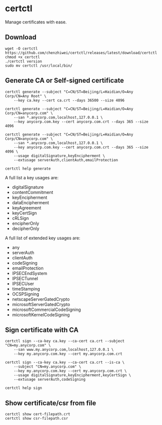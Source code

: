 # certctl

Manage certificates with ease.

## Download

```
wget -O certctl https://github.com/chenzhiwei/certctl/releases/latest/download/certctl
chmod +x certctl
./certctl version
sudo mv certctl /usr/local/bin/
```

## Generate CA or Self-signed certificate

```
certctl generate --subject "C=CN/ST=Beijing/L=Haidian/O=Any Corp/CN=Any Root" \
    --key ca.key --cert ca.crt --days 36500 --size 4096

certctl generate --subject "C=CN/ST=Beijing/L=Haidian/O=Any Corp/CN=anycorp.com" \
    --san *.anycorp.com,localhost,127.0.0.1 \
    --key anycorp.com.key --cert anycorp.com.crt --days 365 --size 4096

certctl generate --subject "C=CN/ST=Beijing/L=Haidian/O=Any Corp/CN=anycorp.com" \
    --san *.anycorp.com,localhost,127.0.0.1 \
    --key anycorp.com.key --cert anycorp.com.crt --days 365 --size 4096 \
    --usage digitalSignature,keyEncipherment \
    --extusage serverAuth,clientAuth,emailProtection

certctl help generate
```

A full list a key usages are:

* digitalSignature
* contentCommitment
* keyEncipherment
* dataEncipherment
* keyAgreement
* keyCertSign
* cRLSign
* encipherOnly
* decipherOnly

A full list of extended key usages are:

* any
* serverAuth
* clientAuth
* codeSigning
* emailProtection
* IPSECEndSystem
* IPSECTunnel
* IPSECUser
* timeStamping
* OCSPSigning
* netscapeServerGatedCrypto
* microsoftServerGatedCrypto
* microsoftCommercialCodeSigning
* microsoftKernelCodeSigning

## Sign certificate with CA

```
certctl sign --ca-key ca.key --ca-cert ca.crt --subject "CN=my.anycorp.com" \
    --san www.my.anycorp.com,localhost,127.0.0.1 \
    --key my.anycorp.com.key --cert my.anycorp.com.crt

certctl sign --ca-key ca.key --ca-cert ca.crt --is-ca \
    --subject "CN=my.anycorp.com" \
    --key my.anycorp.com.key --cert my.anycorp.com.crt \
    --usage digitalSignature,keyEncipherment,keyCertSign \
    --extusage serverAuth,codeSigning

certctl help sign
```

## Show certificate/csr from file

```
certctl show cert-filepath.crt
certctl show csr-filepath.csr
```
